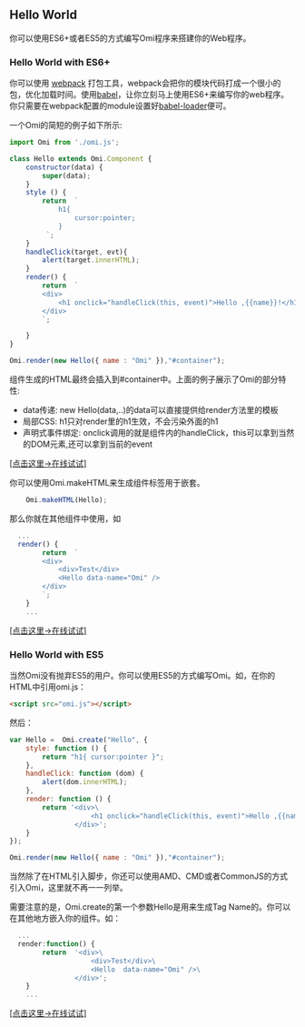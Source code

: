 <h2 id="Hello World">Hello World</h2>

你可以使用ES6+或者ES5的方式编写Omi程序来搭建你的Web程序。

### Hello World with ES6+

你可以使用 [webpack](https://webpack.github.io/) 打包工具，webpack会把你的模块代码打成一个很小的包，优化加载时间。使用[babel](http://babeljs.io/)，让你立刻马上使用ES6+来编写你的web程序。你只需要在webpack配置的module设置好[babel-loader](https://github.com/babel/babel-loader)便可。

一个Omi的简短的例子如下所示:

```js
import Omi from './omi.js';

class Hello extends Omi.Component {
    constructor(data) {
        super(data);
    }
    style () {
        return  `
            h1{
                cursor:pointer;
            }
         `;
    }
    handleClick(target, evt){
        alert(target.innerHTML);
    }
    render() {
        return  `
        <div>
            <h1 onclick="handleClick(this, event)">Hello ,{{name}}!</h1>
        </div>
        `;

    }
}

Omi.render(new Hello({ name : "Omi" }),"#container");
```

组件生成的HTML最终会插入到#container中。上面的例子展示了Omi的部分特性:

- data传递: new Hello(data,..)的data可以直接提供给render方法里的模板
- 局部CSS: h1只对render里的h1生效，不会污染外面的h1
- 声明式事件绑定: onclick调用的就是组件内的handleClick，this可以拿到当然的DOM元素,还可以拿到当前的event

[[点击这里->在线试试]](http://alloyteam.github.io/omi/website/redirect.html?type=hello)

你可以使用Omi.makeHTML来生成组件标签用于嵌套。
```js
    Omi.makeHTML(Hello);
```
那么你就在其他组件中使用，如
```js
  ...
  render() {
        return  `
        <div>
            <div>Test</div>
            <Hello data-name="Omi" />
        </div>
        `;
    }
    ...
```

[[点击这里->在线试试]](http://alloyteam.github.io/omi/website/redirect.html?type=hello_nest)

###  Hello World with ES5

当然Omi没有抛弃ES5的用户。你可以使用ES5的方式编写Omi。如，在你的HTML中引用omi.js：

```html
<script src="omi.js"></script>
```

然后：

```js
var Hello =  Omi.create("Hello", {
    style: function () {
        return "h1{ cursor:pointer }";
    },
    handleClick: function (dom) {
        alert(dom.innerHTML);
    },
    render: function () {
        return '<div>\
                    <h1 onclick="handleClick(this, event)">Hello ,{{name}}!</h1>\
                </div>';
    }
});

Omi.render(new Hello({ name : "Omi" }),"#container");
```
当然除了在HTML引入脚步，你还可以使用AMD、CMD或者CommonJS的方式引入Omi，这里就不再一一列举。

需要注意的是，Omi.create的第一个参数Hello是用来生成Tag Name的。你可以在其他地方嵌入你的组件。如：

```js
  ...
  render:function() {
        return  '<div>\
                    <div>Test</div>\
                    <Hello  data-name="Omi" />\
                </div>';
    }
    ...
```

[[点击这里->在线试试]](http://alloyteam.github.io/omi/website/redirect.html?type=hello_es5)